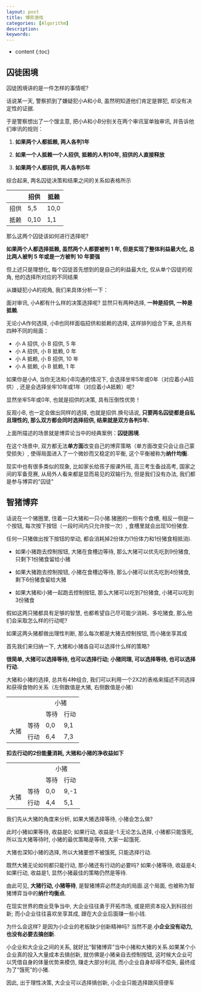 ```yaml
---
layout: post
title: 博弈游戏
categories: [Algorithm]
description: 
keywords: 
---
```


* content
{:toc}


## 囚徒困境

囚徒困境讲的是一件怎样的事情呢? 

话说某一天, 警察抓到了嫌疑犯小A和小B, 虽然明知道他们肯定是罪犯, 却没有决定性的证据.

于是警察想出了一个馊主意, 把小A和小B分别关在两个审讯室单独审讯, 并告诉他们审讯的规则：

1.  **如果两个人都抵赖, 两人各判1年**

2.  **如果一个人抵赖一个人招供, 抵赖的人判10年, 招供的人直接释放**
3.  **如果两个人都招供, 两人各判5年**

综合起来, 两名囚徒决策和结果之间的关系如表格所示

|      | 招供 | 抵赖 |
| ---- | ---- | ---- |
| 招供 | 5,5  | 10,0 |
| 抵赖 | 0,10 | 1,1  |

那么这两个囚徒该如何进行选择呢?

**如果两个人都选择抵赖, 虽然两个人都要被判 1 年, 但是实现了整体利益最大化, 总比两人被判 5 年或是一方被判 10 年要强**

但上述只是理想化, 每个囚徒首先想到的是自己的利益最大化, 仅从单个囚徒的视角, 他的选择所对应的不同结果

从嫌疑犯小A的视角, 我们来具体分析一下：

面对审讯, 小A都有什么样的决策选择呢? 显然只有两种选择, **一种是招供, 一种是抵赖**.

无论小A作何选择, 小B也同样面临招供和抵赖的选择, 这样排列组合下来, 总共有四种不同的局面：

*   小 A 招供, 小 B 招供, 5 年
*   小 A 招供, 小 B 抵赖, 0 年
*   小 A 抵赖, 小 B 招供, 10 年
*   小 A 抵赖, 小 B 抵赖, 1 年

如果你是小A, 当你无法和小B沟通的情况下, 会选择坐牢5年或0年（对应着小A招供）, 还是会选择坐牢10年或1年（对应着小A抵赖）呢? 

显然坐牢5年或0年, 也就是招供的决策, 具有压倒性优势！

反观小B, 也一定会做出同样的选择, 也就是招供.换句话说, **只要两名囚徒都是自私且理性的, 那么双方都会同时选择招供, 结果就是双方各判5年.**

上面所描述的场景就是博弈论当中的经典案例：**囚徒困境**.

在这个场景中, 双方都无法**单方面**改变自己的博弈策略（单方面改变只会让自己蒙受损失）, 使得局面进入了一个微妙而又稳定的平衡, 这个平衡被称为**纳什均衡**.

现实中也有很多类似的现象, 比如家长给孩子报课外班, 高三考生备战高考, 国家之间的军备竞赛, 从局外人看来都是显而易见的双输行为, 但是我们没有办法, 我们都是参与博弈的"囚徒"



## 智猪博弈

话说在一个猪圈里, 住着一只大猪和一只小猪.猪圈的一侧有个食槽, 相反一侧是一个按钮, 每次按下按钮（一段时间内只允许按一次）, 食槽里就会出现10份猪食.

任何一只猪做出按下按钮的举动, 都会消耗掉2份体力(1份体力和1份猪食相抵消).

*   如果小猪跑去控制按钮, 大猪在食槽边等待, 那么大猪可以优先吃到9份猪食, 只剩下1份猪食留给小猪

*   如果大猪跑去控制按钮, 小猪在食槽边等待, 那么小猪可以优先吃到4份猪食, 剩下6份猪食留给大猪

*   如果大猪和小猪一起跑去控制按钮, 那么大猪可以吃到7份猪食, 小猪可以吃到3份猪食

假如这两只猪都具有足够的智慧, 也都希望自己尽可能少消耗、多吃猪食, 那么他们会采取怎么样的行动呢? 

如果这两头猪都做出理性判断, 那么每次都是大猪去控制按钮, 而小猪坐享其成

首先我们来归纳一下, 大猪和小猪各自可以选择什么样的策略? 

**很简单, 大猪可以选择等待, 也可以选择行动; 小猪同理, 可以选择等待, 也可以选择行动.**

大猪和小猪的选择, 总共有4种组合, 我们可以利用一个2X2的表格来描述不同选择和获得食物的关系（左侧数值是大猪, 右侧数值是小猪）

<table>
    <tr>
    	<td></td>
        <td></td>
        <td colspan="2" align="center">小猪</td>
    </tr>
    <tr>
    	<td></td>
        <td></td>
        <td>等待</td>
        <td>行动</td>
    </tr>
    <tr>
    	<td rowspan="2">大猪</td>
        <td>等待</td>
        <td>0,0</td>
        <td>9,1</td>
    </tr>
    <tr>
        <td>行动</td>
        <td>6,4</td>
        <td>7,3</td>
    </tr>
</table>

**扣去行动的2份能量消耗, 大猪和小猪的净收益如下**

<table>
    <tr>
    	<td></td>
        <td></td>
        <td colspan="2" align="center">小猪</td>
    </tr>
    <tr>
    	<td></td>
        <td></td>
        <td>等待</td>
        <td>行动</td>
    </tr>
    <tr>
    	<td rowspan="2">大猪</td>
        <td>等待</td>
        <td>0,0</td>
        <td>9,-1</td>
    </tr>
    <tr>
        <td>行动</td>
        <td>4,4</td>
        <td>5,1</td>
    </tr>
</table>

我们先从大猪的角度来分析, 如果大猪选择等待, 小猪会怎么做? 

此时小猪如果等待, 收益是0; 如果行动, 收益是-1.无论怎么选择, 小猪都只能饿死, 所以当大猪等待时, 小猪的最优策略是等待, 大家一起饿死.

大猪也深知小猪的选择, 所以大猪要想不被饿死, 只能选择行动.

既然大猪无论如何都只能行动, 那小猪还有行动的必要吗? 如果小猪等待, 收益是4; 如果行动, 收益是1, 显然小猪最佳的策略仍然是等待.

由此可见, **大猪行动, 小猪等待**, 是智猪博弈必然走向的局面.这个局面, 也被称为智猪博弈当中的**纳什均衡点**.

在现实世界的商业竞争当中, 大企业往往勇于开拓市场, 或是把资本投入到科技创新; 而小企业往往喜欢坐享其成, 跟在大企业后面赚一些小钱.

为什么会这样? 是因为小企业的老板缺少创新精神吗? 当然不是.**小企业没有动力, 也没有必要去搞创新**.

小企业和大企业之间的关系, 就好比“智猪博弈”当中小猪和大猪的关系.如果某个小企业真的投入大量成本去搞创新, 就仿佛是小猪亲自去控制按钮, 这时候大企业可以凭借自身的体量优势来模仿, 赚走大部分利润, 而小企业自身却得不偿失, 最终成为了“饿死”的小猪.

因此, 出于理性决策, 大企业可以选择搞创新, 小企业只能选择跟风搭便车